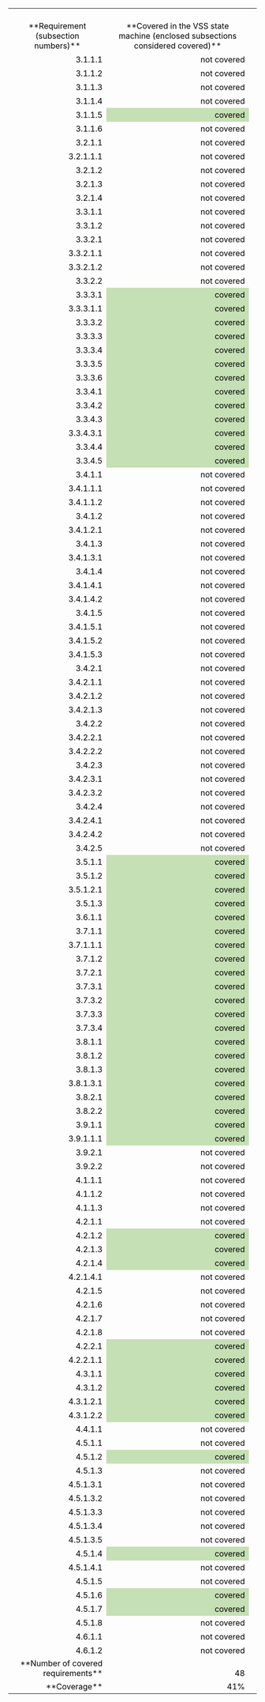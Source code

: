 <table cellspacing="5" border="0">

<tbody>

<tr>

<td valign="bottom" height="89" align="center">**<font color="#000000">Requirement (subsection numbers)</font>**</td>

<td valign="bottom" align="center">**<font color="#000000">Covered in the VSS state machine (enclosed subsections considered covered)</font>**</td>

<td valign="bottom" align="left"></td>

</tr>

<tr>

<td valign="bottom" height="28" align="right"><font color="#000000">3.1.1.1</font></td>

<td sdval="0" sdnum="1029;" valign="bottom" align="right"><font color="#000000">not covered</font></td>

<td valign="bottom" align="left"></td>

</tr>

<tr>

<td valign="bottom" height="28" align="right"><font color="#000000">3.1.1.2</font></td>

<td sdval="0" sdnum="1029;" valign="bottom" align="right"><font color="#000000">not covered</font></td>

<td valign="bottom" align="left"></td>

</tr>

<tr>

<td valign="bottom" height="28" align="right"><font color="#000000">3.1.1.3</font></td>

<td sdval="0" sdnum="1029;" valign="bottom" align="right"><font color="#000000">not covered</font></td>

<td valign="bottom" align="left"></td>

</tr>

<tr>

<td valign="bottom" height="28" align="right"><font color="#000000">3.1.1.4</font></td>

<td sdval="0" sdnum="1029;" valign="bottom" align="right"><font color="#000000">not covered</font></td>

<td valign="bottom" align="left"></td>

</tr>

<tr>

<td valign="bottom" height="28" align="right"><font color="#000000">3.1.1.5</font></td>

<td sdval="1" sdnum="1029;" valign="bottom" bgcolor="#C5E0B4" align="right"><font color="#000000">covered</font></td>

<td valign="bottom" align="left"></td>

</tr>

<tr>

<td valign="bottom" height="28" align="right"><font color="#000000">3.1.1.6</font></td>

<td sdval="0" sdnum="1029;" valign="bottom" align="right"><font color="#000000">not covered</font></td>

<td valign="bottom" align="left"></td>

</tr>

<tr>

<td valign="bottom" height="28" align="right"><font color="#000000">3.2.1.1</font></td>

<td sdval="0" sdnum="1029;" valign="bottom" align="right"><font color="#000000">not covered</font></td>

<td valign="bottom" align="left"></td>

</tr>

<tr>

<td valign="bottom" height="28" align="right"><font color="#000000">3.2.1.1.1</font></td>

<td sdval="0" sdnum="1029;" valign="bottom" align="right"><font color="#000000">not covered</font></td>

<td valign="bottom" align="left"></td>

</tr>

<tr>

<td valign="bottom" height="28" align="right"><font color="#000000">3.2.1.2</font></td>

<td sdval="0" sdnum="1029;" valign="bottom" align="right"><font color="#000000">not covered</font></td>

<td valign="bottom" align="left"></td>

</tr>

<tr>

<td valign="bottom" height="28" align="right"><font color="#000000">3.2.1.3</font></td>

<td sdval="0" sdnum="1029;" valign="bottom" align="right"><font color="#000000">not covered</font></td>

<td valign="bottom" align="left"></td>

</tr>

<tr>

<td valign="bottom" height="28" align="right"><font color="#000000">3.2.1.4</font></td>

<td sdval="0" sdnum="1029;" valign="bottom" align="right"><font color="#000000">not covered</font></td>

<td valign="bottom" align="left"></td>

</tr>

<tr>

<td valign="bottom" height="28" align="right"><font color="#000000">3.3.1.1</font></td>

<td sdval="0" sdnum="1029;" valign="bottom" align="right"><font color="#000000">not covered</font></td>

<td valign="bottom" align="left"></td>

</tr>

<tr>

<td valign="bottom" height="28" align="right"><font color="#000000">3.3.1.2</font></td>

<td sdval="0" sdnum="1029;" valign="bottom" align="right"><font color="#000000">not covered</font></td>

<td valign="bottom" align="left"></td>

</tr>

<tr>

<td valign="bottom" height="28" align="right"><font color="#000000">3.3.2.1</font></td>

<td sdval="0" sdnum="1029;" valign="bottom" align="right"><font color="#000000">not covered</font></td>

<td valign="bottom" align="left"></td>

</tr>

<tr>

<td valign="bottom" height="28" align="right"><font color="#000000">3.3.2.1.1</font></td>

<td sdval="0" sdnum="1029;" valign="bottom" align="right"><font color="#000000">not covered</font></td>

<td valign="bottom" align="left"></td>

</tr>

<tr>

<td valign="bottom" height="28" align="right"><font color="#000000">3.3.2.1.2</font></td>

<td sdval="0" sdnum="1029;" valign="bottom" align="right"><font color="#000000">not covered</font></td>

<td valign="bottom" align="left"></td>

</tr>

<tr>

<td valign="bottom" height="28" align="right"><font color="#000000">3.3.2.2</font></td>

<td sdval="0" sdnum="1029;" valign="bottom" align="right"><font color="#000000">not covered</font></td>

<td valign="bottom" align="left"></td>

</tr>

<tr>

<td valign="bottom" height="28" align="right"><font color="#000000">3.3.3.1</font></td>

<td sdval="1" sdnum="1029;" valign="bottom" bgcolor="#C5E0B4" align="right"><font color="#000000">covered</font></td>

<td valign="bottom" align="left"></td>

</tr>

<tr>

<td valign="bottom" height="28" align="right"><font color="#000000">3.3.3.1.1</font></td>

<td sdval="1" sdnum="1029;" valign="bottom" bgcolor="#C5E0B4" align="right"><font color="#000000">covered</font></td>

<td valign="bottom" align="left"></td>

</tr>

<tr>

<td valign="bottom" height="28" align="right"><font color="#000000">3.3.3.2</font></td>

<td sdval="1" sdnum="1029;" valign="bottom" bgcolor="#C5E0B4" align="right"><font color="#000000">covered</font></td>

<td valign="bottom" align="left"></td>

</tr>

<tr>

<td valign="bottom" height="28" align="right"><font color="#000000">3.3.3.3</font></td>

<td sdval="1" sdnum="1029;" valign="bottom" bgcolor="#C5E0B4" align="right"><font color="#000000">covered</font></td>

<td valign="bottom" align="left"></td>

</tr>

<tr>

<td valign="bottom" height="28" align="right"><font color="#000000">3.3.3.4</font></td>

<td sdval="1" sdnum="1029;" valign="bottom" bgcolor="#C5E0B4" align="right"><font color="#000000">covered</font></td>

<td valign="bottom" align="left"></td>

</tr>

<tr>

<td valign="bottom" height="28" align="right"><font color="#000000">3.3.3.5</font></td>

<td sdval="1" sdnum="1029;" valign="bottom" bgcolor="#C5E0B4" align="right"><font color="#000000">covered</font></td>

<td valign="bottom" align="left"></td>

</tr>

<tr>

<td valign="bottom" height="28" align="right"><font color="#000000">3.3.3.6</font></td>

<td sdval="1" sdnum="1029;" valign="bottom" bgcolor="#C5E0B4" align="right"><font color="#000000">covered</font></td>

<td valign="bottom" align="left"></td>

</tr>

<tr>

<td valign="bottom" height="28" align="right"><font color="#000000">3.3.4.1</font></td>

<td sdval="1" sdnum="1029;" valign="bottom" bgcolor="#C5E0B4" align="right"><font color="#000000">covered</font></td>

<td valign="bottom" align="left"></td>

</tr>

<tr>

<td valign="bottom" height="28" align="right"><font color="#000000">3.3.4.2</font></td>

<td sdval="1" sdnum="1029;" valign="bottom" bgcolor="#C5E0B4" align="right"><font color="#000000">covered</font></td>

<td valign="bottom" align="left"></td>

</tr>

<tr>

<td valign="bottom" height="28" align="right"><font color="#000000">3.3.4.3</font></td>

<td sdval="1" sdnum="1029;" valign="bottom" bgcolor="#C5E0B4" align="right"><font color="#000000">covered</font></td>

<td valign="bottom" align="left"></td>

</tr>

<tr>

<td valign="bottom" height="28" align="right"><font color="#000000">3.3.4.3.1</font></td>

<td sdval="1" sdnum="1029;" valign="bottom" bgcolor="#C5E0B4" align="right"><font color="#000000">covered</font></td>

<td valign="bottom" align="left"></td>

</tr>

<tr>

<td valign="bottom" height="28" align="right"><font color="#000000">3.3.4.4</font></td>

<td sdval="1" sdnum="1029;" valign="bottom" bgcolor="#C5E0B4" align="right"><font color="#000000">covered</font></td>

<td valign="bottom" align="left"></td>

</tr>

<tr>

<td valign="bottom" height="28" align="right"><font color="#000000">3.3.4.5</font></td>

<td sdval="1" sdnum="1029;" valign="bottom" bgcolor="#C5E0B4" align="right"><font color="#000000">covered</font></td>

<td valign="bottom" align="left"></td>

</tr>

<tr>

<td valign="bottom" height="28" align="right"><font color="#000000">3.4.1.1</font></td>

<td sdval="0" sdnum="1029;" valign="bottom" align="right"><font color="#000000">not covered</font></td>

<td valign="bottom" align="left"></td>

</tr>

<tr>

<td valign="bottom" height="28" align="right"><font color="#000000">3.4.1.1.1</font></td>

<td sdval="0" sdnum="1029;" valign="bottom" align="right"><font color="#000000">not covered</font></td>

<td valign="bottom" align="left"></td>

</tr>

<tr>

<td valign="bottom" height="28" align="right"><font color="#000000">3.4.1.1.2</font></td>

<td sdval="0" sdnum="1029;" valign="bottom" align="right"><font color="#000000">not covered</font></td>

<td valign="bottom" align="left"></td>

</tr>

<tr>

<td valign="bottom" height="28" align="right"><font color="#000000">3.4.1.2</font></td>

<td sdval="0" sdnum="1029;" valign="bottom" align="right"><font color="#000000">not covered</font></td>

<td valign="bottom" align="left"></td>

</tr>

<tr>

<td valign="bottom" height="28" align="right"><font color="#000000">3.4.1.2.1</font></td>

<td sdval="0" sdnum="1029;" valign="bottom" align="right"><font color="#000000">not covered</font></td>

<td valign="bottom" align="left"></td>

</tr>

<tr>

<td valign="bottom" height="28" align="right"><font color="#000000">3.4.1.3</font></td>

<td sdval="0" sdnum="1029;" valign="bottom" align="right"><font color="#000000">not covered</font></td>

<td valign="bottom" align="left"></td>

</tr>

<tr>

<td valign="bottom" height="28" align="right"><font color="#000000">3.4.1.3.1</font></td>

<td sdval="0" sdnum="1029;" valign="bottom" align="right"><font color="#000000">not covered</font></td>

<td valign="bottom" align="left"></td>

</tr>

<tr>

<td valign="bottom" height="28" align="right"><font color="#000000">3.4.1.4</font></td>

<td sdval="0" sdnum="1029;" valign="bottom" align="right"><font color="#000000">not covered</font></td>

<td valign="bottom" align="left"></td>

</tr>

<tr>

<td valign="bottom" height="28" align="right"><font color="#000000">3.4.1.4.1</font></td>

<td sdval="0" sdnum="1029;" valign="bottom" align="right"><font color="#000000">not covered</font></td>

<td valign="bottom" align="left"></td>

</tr>

<tr>

<td valign="bottom" height="28" align="right"><font color="#000000">3.4.1.4.2</font></td>

<td sdval="0" sdnum="1029;" valign="bottom" align="right"><font color="#000000">not covered</font></td>

<td valign="bottom" align="left"></td>

</tr>

<tr>

<td valign="bottom" height="28" align="right"><font color="#000000">3.4.1.5</font></td>

<td sdval="0" sdnum="1029;" valign="bottom" align="right"><font color="#000000">not covered</font></td>

<td valign="bottom" align="left"></td>

</tr>

<tr>

<td valign="bottom" height="28" align="right"><font color="#000000">3.4.1.5.1</font></td>

<td sdval="0" sdnum="1029;" valign="bottom" align="right"><font color="#000000">not covered</font></td>

<td valign="bottom" align="left"></td>

</tr>

<tr>

<td valign="bottom" height="28" align="right"><font color="#000000">3.4.1.5.2</font></td>

<td sdval="0" sdnum="1029;" valign="bottom" align="right"><font color="#000000">not covered</font></td>

<td valign="bottom" align="left"></td>

</tr>

<tr>

<td valign="bottom" height="28" align="right"><font color="#000000">3.4.1.5.3</font></td>

<td sdval="0" sdnum="1029;" valign="bottom" align="right"><font color="#000000">not covered</font></td>

<td valign="bottom" align="left"></td>

</tr>

<tr>

<td valign="bottom" height="28" align="right"><font color="#000000">3.4.2.1</font></td>

<td sdval="0" sdnum="1029;" valign="bottom" align="right"><font color="#000000">not covered</font></td>

<td valign="bottom" align="left"></td>

</tr>

<tr>

<td valign="bottom" height="28" align="right"><font color="#000000">3.4.2.1.1</font></td>

<td sdval="0" sdnum="1029;" valign="bottom" align="right"><font color="#000000">not covered</font></td>

<td valign="bottom" align="left"></td>

</tr>

<tr>

<td valign="bottom" height="28" align="right"><font color="#000000">3.4.2.1.2</font></td>

<td sdval="0" sdnum="1029;" valign="bottom" align="right"><font color="#000000">not covered</font></td>

<td valign="bottom" align="left"></td>

</tr>

<tr>

<td valign="bottom" height="28" align="right"><font color="#000000">3.4.2.1.3</font></td>

<td sdval="0" sdnum="1029;" valign="bottom" align="right"><font color="#000000">not covered</font></td>

<td valign="bottom" align="left"></td>

</tr>

<tr>

<td valign="bottom" height="28" align="right"><font color="#000000">3.4.2.2</font></td>

<td sdval="0" sdnum="1029;" valign="bottom" align="right"><font color="#000000">not covered</font></td>

<td valign="bottom" align="left"></td>

</tr>

<tr>

<td valign="bottom" height="28" align="right"><font color="#000000">3.4.2.2.1</font></td>

<td sdval="0" sdnum="1029;" valign="bottom" align="right"><font color="#000000">not covered</font></td>

<td valign="bottom" align="left"></td>

</tr>

<tr>

<td valign="bottom" height="28" align="right"><font color="#000000">3.4.2.2.2</font></td>

<td sdval="0" sdnum="1029;" valign="bottom" align="right"><font color="#000000">not covered</font></td>

<td valign="bottom" align="left"></td>

</tr>

<tr>

<td valign="bottom" height="28" align="right"><font color="#000000">3.4.2.3</font></td>

<td sdval="0" sdnum="1029;" valign="bottom" align="right"><font color="#000000">not covered</font></td>

<td valign="bottom" align="left"></td>

</tr>

<tr>

<td valign="bottom" height="28" align="right"><font color="#000000">3.4.2.3.1</font></td>

<td sdval="0" sdnum="1029;" valign="bottom" align="right"><font color="#000000">not covered</font></td>

<td valign="bottom" align="left"></td>

</tr>

<tr>

<td valign="bottom" height="28" align="right"><font color="#000000">3.4.2.3.2</font></td>

<td sdval="0" sdnum="1029;" valign="bottom" align="right"><font color="#000000">not covered</font></td>

<td valign="bottom" align="left"></td>

</tr>

<tr>

<td valign="bottom" height="28" align="right"><font color="#000000">3.4.2.4</font></td>

<td sdval="0" sdnum="1029;" valign="bottom" align="right"><font color="#000000">not covered</font></td>

<td valign="bottom" align="left"></td>

</tr>

<tr>

<td valign="bottom" height="28" align="right"><font color="#000000">3.4.2.4.1</font></td>

<td sdval="0" sdnum="1029;" valign="bottom" align="right"><font color="#000000">not covered</font></td>

<td valign="bottom" align="left"></td>

</tr>

<tr>

<td valign="bottom" height="28" align="right"><font color="#000000">3.4.2.4.2</font></td>

<td sdval="0" sdnum="1029;" valign="bottom" align="right"><font color="#000000">not covered</font></td>

<td valign="bottom" align="left"></td>

</tr>

<tr>

<td valign="bottom" height="28" align="right"><font color="#000000">3.4.2.5</font></td>

<td sdval="0" sdnum="1029;" valign="bottom" align="right"><font color="#000000">not covered</font></td>

<td valign="bottom" align="left"></td>

</tr>

<tr>

<td valign="bottom" height="28" align="right"><font color="#000000">3.5.1.1</font></td>

<td sdval="1" sdnum="1029;" valign="bottom" bgcolor="#C5E0B4" align="right"><font color="#000000">covered</font></td>

<td valign="bottom" align="left"></td>

</tr>

<tr>

<td valign="bottom" height="28" align="right"><font color="#000000">3.5.1.2</font></td>

<td sdval="1" sdnum="1029;" valign="bottom" bgcolor="#C5E0B4" align="right"><font color="#000000">covered</font></td>

<td valign="bottom" align="left"></td>

</tr>

<tr>

<td valign="bottom" height="28" align="right"><font color="#000000">3.5.1.2.1</font></td>

<td sdval="1" sdnum="1029;" valign="bottom" bgcolor="#C5E0B4" align="right"><font color="#000000">covered</font></td>

<td valign="bottom" align="left"></td>

</tr>

<tr>

<td valign="bottom" height="28" align="right"><font color="#000000">3.5.1.3</font></td>

<td sdval="1" sdnum="1029;" valign="bottom" bgcolor="#C5E0B4" align="right"><font color="#000000">covered</font></td>

<td valign="bottom" align="left"></td>

</tr>

<tr>

<td valign="bottom" height="28" align="right"><font color="#000000">3.6.1.1</font></td>

<td sdval="1" sdnum="1029;" valign="bottom" bgcolor="#C5E0B4" align="right"><font color="#000000">covered</font></td>

<td valign="bottom" align="left"></td>

</tr>

<tr>

<td valign="bottom" height="28" align="right"><font color="#000000">3.7.1.1</font></td>

<td sdval="1" sdnum="1029;" valign="bottom" bgcolor="#C5E0B4" align="right"><font color="#000000">covered</font></td>

<td valign="bottom" align="left"></td>

</tr>

<tr>

<td valign="bottom" height="28" align="right"><font color="#000000">3.7.1.1.1</font></td>

<td sdval="1" sdnum="1029;" valign="bottom" bgcolor="#C5E0B4" align="right"><font color="#000000">covered</font></td>

<td valign="bottom" align="left"></td>

</tr>

<tr>

<td valign="bottom" height="28" align="right"><font color="#000000">3.7.1.2</font></td>

<td sdval="1" sdnum="1029;" valign="bottom" bgcolor="#C5E0B4" align="right"><font color="#000000">covered</font></td>

<td valign="bottom" align="left"></td>

</tr>

<tr>

<td valign="bottom" height="28" align="right"><font color="#000000">3.7.2.1</font></td>

<td sdval="1" sdnum="1029;" valign="bottom" bgcolor="#C5E0B4" align="right"><font color="#000000">covered</font></td>

<td valign="bottom" align="left"></td>

</tr>

<tr>

<td valign="bottom" height="28" align="right"><font color="#000000">3.7.3.1</font></td>

<td sdval="1" sdnum="1029;" valign="bottom" bgcolor="#C5E0B4" align="right"><font color="#000000">covered</font></td>

<td valign="bottom" align="left"></td>

</tr>

<tr>

<td valign="bottom" height="28" align="right"><font color="#000000">3.7.3.2</font></td>

<td sdval="1" sdnum="1029;" valign="bottom" bgcolor="#C5E0B4" align="right"><font color="#000000">covered</font></td>

<td valign="bottom" align="left"></td>

</tr>

<tr>

<td valign="bottom" height="28" align="right"><font color="#000000">3.7.3.3</font></td>

<td sdval="1" sdnum="1029;" valign="bottom" bgcolor="#C5E0B4" align="right"><font color="#000000">covered</font></td>

<td valign="bottom" align="left"></td>

</tr>

<tr>

<td valign="bottom" height="28" align="right"><font color="#000000">3.7.3.4</font></td>

<td sdval="1" sdnum="1029;" valign="bottom" bgcolor="#C5E0B4" align="right"><font color="#000000">covered</font></td>

<td valign="bottom" align="left"></td>

</tr>

<tr>

<td valign="bottom" height="28" align="right"><font color="#000000">3.8.1.1</font></td>

<td sdval="1" sdnum="1029;" valign="bottom" bgcolor="#C5E0B4" align="right"><font color="#000000">covered</font></td>

<td valign="bottom" align="left"></td>

</tr>

<tr>

<td valign="bottom" height="28" align="right"><font color="#000000">3.8.1.2</font></td>

<td sdval="1" sdnum="1029;" valign="bottom" bgcolor="#C5E0B4" align="right"><font color="#000000">covered</font></td>

<td valign="bottom" align="left"></td>

</tr>

<tr>

<td valign="bottom" height="28" align="right"><font color="#000000">3.8.1.3</font></td>

<td sdval="1" sdnum="1029;" valign="bottom" bgcolor="#C5E0B4" align="right"><font color="#000000">covered</font></td>

<td valign="bottom" align="left"></td>

</tr>

<tr>

<td valign="bottom" height="28" align="right"><font color="#000000">3.8.1.3.1</font></td>

<td sdval="1" sdnum="1029;" valign="bottom" bgcolor="#C5E0B4" align="right"><font color="#000000">covered</font></td>

<td valign="bottom" align="left"></td>

</tr>

<tr>

<td valign="bottom" height="28" align="right"><font color="#000000">3.8.2.1</font></td>

<td sdval="1" sdnum="1029;" valign="bottom" bgcolor="#C5E0B4" align="right"><font color="#000000">covered</font></td>

<td valign="bottom" align="left"></td>

</tr>

<tr>

<td valign="bottom" height="28" align="right"><font color="#000000">3.8.2.2</font></td>

<td sdval="1" sdnum="1029;" valign="bottom" bgcolor="#C5E0B4" align="right"><font color="#000000">covered</font></td>

<td valign="bottom" align="left"></td>

</tr>

<tr>

<td valign="bottom" height="28" align="right"><font color="#000000">3.9.1.1</font></td>

<td sdval="1" sdnum="1029;" valign="bottom" bgcolor="#C5E0B4" align="right"><font color="#000000">covered</font></td>

<td valign="bottom" align="left"></td>

</tr>

<tr>

<td valign="bottom" height="28" align="right"><font color="#000000">3.9.1.1.1</font></td>

<td sdval="1" sdnum="1029;" valign="bottom" bgcolor="#C5E0B4" align="right"><font color="#000000">covered</font></td>

<td valign="bottom" align="left"></td>

</tr>

<tr>

<td valign="bottom" height="28" align="right"><font color="#000000">3.9.2.1</font></td>

<td sdval="0" sdnum="1029;" valign="bottom" align="right"><font color="#000000">not covered</font></td>

<td valign="bottom" align="left"></td>

</tr>

<tr>

<td valign="bottom" height="28" align="right"><font color="#000000">3.9.2.2</font></td>

<td sdval="0" sdnum="1029;" valign="bottom" align="right"><font color="#000000">not covered</font></td>

<td valign="bottom" align="left"></td>

</tr>

<tr>

<td valign="bottom" height="28" align="right"><font color="#000000">4.1.1.1</font></td>

<td sdval="0" sdnum="1029;" valign="bottom" align="right"><font color="#000000">not covered</font></td>

<td valign="bottom" align="left"></td>

</tr>

<tr>

<td valign="bottom" height="28" align="right"><font color="#000000">4.1.1.2</font></td>

<td sdval="0" sdnum="1029;" valign="bottom" align="right"><font color="#000000">not covered</font></td>

<td valign="bottom" align="left"></td>

</tr>

<tr>

<td valign="bottom" height="28" align="right"><font color="#000000">4.1.1.3</font></td>

<td sdval="0" sdnum="1029;" valign="bottom" align="right"><font color="#000000">not covered</font></td>

<td valign="bottom" align="left"></td>

</tr>

<tr>

<td valign="bottom" height="28" align="right"><font color="#000000">4.2.1.1</font></td>

<td sdval="0" sdnum="1029;" valign="bottom" align="right"><font color="#000000">not covered</font></td>

<td valign="bottom" align="left"></td>

</tr>

<tr>

<td valign="bottom" height="28" align="right"><font color="#000000">4.2.1.2</font></td>

<td sdval="1" sdnum="1029;" valign="bottom" bgcolor="#C5E0B4" align="right"><font color="#000000">covered</font></td>

<td valign="bottom" align="left"></td>

</tr>

<tr>

<td valign="bottom" height="28" align="right"><font color="#000000">4.2.1.3</font></td>

<td sdval="1" sdnum="1029;" valign="bottom" bgcolor="#C5E0B4" align="right"><font color="#000000">covered</font></td>

<td valign="bottom" align="left"></td>

</tr>

<tr>

<td valign="bottom" height="28" align="right"><font color="#000000">4.2.1.4</font></td>

<td sdval="1" sdnum="1029;" valign="bottom" bgcolor="#C5E0B4" align="right"><font color="#000000">covered</font></td>

<td valign="bottom" align="left"></td>

</tr>

<tr>

<td valign="bottom" height="28" align="right"><font color="#000000">4.2.1.4.1</font></td>

<td sdval="0" sdnum="1029;" valign="bottom" align="right"><font color="#000000">not covered</font></td>

<td valign="bottom" align="left"></td>

</tr>

<tr>

<td valign="bottom" height="28" align="right"><font color="#000000">4.2.1.5</font></td>

<td sdval="0" sdnum="1029;" valign="bottom" align="right"><font color="#000000">not covered</font></td>

<td valign="bottom" align="left"></td>

</tr>

<tr>

<td valign="bottom" height="28" align="right"><font color="#000000">4.2.1.6</font></td>

<td sdval="0" sdnum="1029;" valign="bottom" align="right"><font color="#000000">not covered</font></td>

<td valign="bottom" align="left"></td>

</tr>

<tr>

<td valign="bottom" height="28" align="right"><font color="#000000">4.2.1.7</font></td>

<td sdval="0" sdnum="1029;" valign="bottom" align="right"><font color="#000000">not covered</font></td>

<td valign="bottom" align="left"></td>

</tr>

<tr>

<td valign="bottom" height="28" align="right"><font color="#000000">4.2.1.8</font></td>

<td sdval="0" sdnum="1029;" valign="bottom" align="right"><font color="#000000">not covered</font></td>

<td valign="bottom" align="left"></td>

</tr>

<tr>

<td valign="bottom" height="28" align="right"><font color="#000000">4.2.2.1</font></td>

<td sdval="1" sdnum="1029;" valign="bottom" bgcolor="#C5E0B4" align="right"><font color="#000000">covered</font></td>

<td valign="bottom" align="left"></td>

</tr>

<tr>

<td valign="bottom" height="28" align="right"><font color="#000000">4.2.2.1.1</font></td>

<td sdval="1" sdnum="1029;" valign="bottom" bgcolor="#C5E0B4" align="right"><font color="#000000">covered</font></td>

<td valign="bottom" align="left"></td>

</tr>

<tr>

<td valign="bottom" height="28" align="right"><font color="#000000">4.3.1.1</font></td>

<td sdval="1" sdnum="1029;" valign="bottom" bgcolor="#C5E0B4" align="right"><font color="#000000">covered</font></td>

<td valign="bottom" align="left"></td>

</tr>

<tr>

<td valign="bottom" height="28" align="right"><font color="#000000">4.3.1.2</font></td>

<td sdval="1" sdnum="1029;" valign="bottom" bgcolor="#C5E0B4" align="right"><font color="#000000">covered</font></td>

<td valign="bottom" align="left"></td>

</tr>

<tr>

<td valign="bottom" height="28" align="right"><font color="#000000">4.3.1.2.1</font></td>

<td sdval="1" sdnum="1029;" valign="bottom" bgcolor="#C5E0B4" align="right"><font color="#000000">covered</font></td>

<td valign="bottom" align="left"></td>

</tr>

<tr>

<td valign="bottom" height="28" align="right"><font color="#000000">4.3.1.2.2</font></td>

<td sdval="1" sdnum="1029;" valign="bottom" bgcolor="#C5E0B4" align="right"><font color="#000000">covered</font></td>

<td valign="bottom" align="left"></td>

</tr>

<tr>

<td valign="bottom" height="28" align="right"><font color="#000000">4.4.1.1</font></td>

<td sdval="0" sdnum="1029;" valign="bottom" align="right"><font color="#000000">not covered</font></td>

<td valign="bottom" align="left"></td>

</tr>

<tr>

<td valign="bottom" height="28" align="right"><font color="#000000">4.5.1.1</font></td>

<td sdval="0" sdnum="1029;" valign="bottom" align="right"><font color="#000000">not covered</font></td>

<td valign="bottom" align="left"></td>

</tr>

<tr>

<td valign="bottom" height="28" align="right"><font color="#000000">4.5.1.2</font></td>

<td sdval="1" sdnum="1029;" valign="bottom" bgcolor="#C5E0B4" align="right"><font color="#000000">covered</font></td>

<td valign="bottom" align="left"></td>

</tr>

<tr>

<td valign="bottom" height="28" align="right"><font color="#000000">4.5.1.3</font></td>

<td sdval="0" sdnum="1029;" valign="bottom" align="right"><font color="#000000">not covered</font></td>

<td valign="bottom" align="left"></td>

</tr>

<tr>

<td valign="bottom" height="28" align="right"><font color="#000000">4.5.1.3.1</font></td>

<td sdval="0" sdnum="1029;" valign="bottom" align="right"><font color="#000000">not covered</font></td>

<td valign="bottom" align="left"></td>

</tr>

<tr>

<td valign="bottom" height="28" align="right"><font color="#000000">4.5.1.3.2</font></td>

<td sdval="0" sdnum="1029;" valign="bottom" align="right"><font color="#000000">not covered</font></td>

<td valign="bottom" align="left"></td>

</tr>

<tr>

<td valign="bottom" height="28" align="right"><font color="#000000">4.5.1.3.3</font></td>

<td sdval="0" sdnum="1029;" valign="bottom" align="right"><font color="#000000">not covered</font></td>

<td valign="bottom" align="left"></td>

</tr>

<tr>

<td valign="bottom" height="28" align="right"><font color="#000000">4.5.1.3.4</font></td>

<td sdval="0" sdnum="1029;" valign="bottom" align="right"><font color="#000000">not covered</font></td>

<td valign="bottom" align="left"></td>

</tr>

<tr>

<td valign="bottom" height="28" align="right"><font color="#000000">4.5.1.3.5</font></td>

<td sdval="0" sdnum="1029;" valign="bottom" align="right"><font color="#000000">not covered</font></td>

<td valign="bottom" align="left"></td>

</tr>

<tr>

<td valign="bottom" height="28" align="right"><font color="#000000">4.5.1.4</font></td>

<td sdval="1" sdnum="1029;" valign="bottom" bgcolor="#C5E0B4" align="right"><font color="#000000">covered</font></td>

<td valign="bottom" align="left"></td>

</tr>

<tr>

<td valign="bottom" height="28" align="right"><font color="#000000">4.5.1.4.1</font></td>

<td sdval="0" sdnum="1029;" valign="bottom" align="right"><font color="#000000">not covered</font></td>

<td valign="bottom" align="left"></td>

</tr>

<tr>

<td valign="bottom" height="28" align="right"><font color="#000000">4.5.1.5</font></td>

<td sdval="0" sdnum="1029;" valign="bottom" align="right"><font color="#000000">not covered</font></td>

<td valign="bottom" align="left"></td>

</tr>

<tr>

<td valign="bottom" height="28" align="right"><font color="#000000">4.5.1.6</font></td>

<td sdval="1" sdnum="1029;" valign="bottom" bgcolor="#C5E0B4" align="right"><font color="#000000">covered</font></td>

<td valign="bottom" align="left"></td>

</tr>

<tr>

<td valign="bottom" height="28" align="right"><font color="#000000">4.5.1.7</font></td>

<td sdval="1" sdnum="1029;" valign="bottom" bgcolor="#C5E0B4" align="right"><font color="#000000">covered</font></td>

<td valign="bottom" align="left"></td>

</tr>

<tr>

<td valign="bottom" height="28" align="right"><font color="#000000">4.5.1.8</font></td>

<td sdval="0" sdnum="1029;" valign="bottom" align="right"><font color="#000000">not covered</font></td>

<td valign="bottom" align="left"></td>

</tr>

<tr>

<td valign="bottom" height="28" align="right"><font color="#000000">4.6.1.1</font></td>

<td sdval="0" sdnum="1029;" valign="bottom" align="right"><font color="#000000">not covered</font></td>

<td valign="bottom" align="left"></td>

</tr>

<tr>

<td valign="bottom" height="28" align="right"><font color="#000000">4.6.1.2</font></td>

<td sdval="0" sdnum="1029;" valign="bottom" align="right"><font color="#000000">not covered</font></td>

<td valign="bottom" align="left"></td>

</tr>

<tr>

<td valign="bottom" align="right">**<font color="#000000">Number of covered requirements</font>**</td>

<td sdval="48" sdnum="1029;" valign="bottom" align="right"><font color="#000000">48</font></td>

<td valign="bottom" height="28" align="right"></td>

</tr>

<tr>

<td valign="bottom" align="right">**<font color="#000000">Coverage</font>**</td>

<td sdval="0,413793103448276" sdnum="1029;0;0&quot; &quot;%" valign="bottom" align="right"><font color="#000000">41%</font></td>

<td valign="bottom" height="28" align="right"></td>

</tr>

</tbody>

</table>
